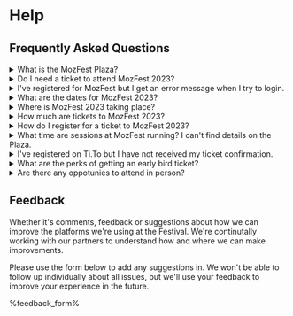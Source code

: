 <!-- This is the help page -->

# Help

## Frequently Asked Questions

<details>
<summary>What is the MozFest Plaza?</summary>
The MozFest Plaza, also known as the MozFest Schedule is our virtual venue for our keystone event in March 2023. Here you will find everything you need to know about and join all our sessions and facilitators, browse through our art exhibits and interact with our talk series 'Dialogues and Debates'
</details>

<details>
<summary>Do I need a ticket to attend MozFest 2023?</summary>
Yes, to be able to attend MozFest 2023 you will need to have registered for a ticket on our website. Early Bird tickets are now available on our [ticketing page](https://www.mozillafestival.org/tickets).
</details>

<details>
<summary>I've registered for MozFest but I get an error message when I try to login.</summary>
Please ensure you are logging in with the same email that you used when registering for MozFest. If you are using the same email address, make sure you have assigned your ticket. Search for your order confirmation email (with the subject line: Your Mozilla Festival 2023 Confirmation) and then press the 'View Order' button. If you are still experiencing issues after assigning your ticket, please reach out to support@mozillafestival.org.
</details>

<details>
<summary>What are the dates for MozFest 2023?</summary>
Our keystone, virtual event takes place from March 20th until March 24th 2023. More details of timings throughout the week will be released in early 2023.
</details>

<details>
<summary>Where is MozFest 2023 taking place?</summary>
MozFest 2023 is our keystone, virtual event and takes place right here on the MozFest Plaza. Once we release the full schedule in early 2023, you will be able to browse all the sessions that are taking place, add them to your own personal schedule and then join the sessions all through the Plaza.
</details>


<details>
<summary>How much are tickets to MozFest 2023?</summary>
Tickets to MozFest 2023 are 'Pay What You Can', so you choose the contirbution amount or to register for free. We also have additional tiers from €250 up to €1000. All 
<a href="https://www.mozillafestival.org">tickets are available on our website</a>.
</details>

<details>
<summary>How do I register for a ticket to MozFest 2023?</summary>
You can register for a ticket right here on the Plaza but pressing the register button in the top right corner. You can also register on our website at 
<a href="https://www.mozillafestival.org/tickets">mozillafestival.org/tickets</a>.
</details>


<details>
<summary>What time are sessions at MozFest running? I can't find details on the Plaza.</summary>
The MozFest Plaza is currently showcasing a selection of sessions that are confirmed to take place in March 2023. We will be releasing a full schedule with timings for individual sessions early in 2023.
</details>

<details>
<summary>I've registered on Ti.To but I have not received my ticket confirmation.</summary>
Ticket confirmations would be sent from support@tito.io. Please check your spam to make sure it's being sent there. If you haven't received your ticket you can check using our self-serve option on TiTo or email
<a href="mailto:fesitval@mozilla.org">fesitval@mozilla.org</a>.
</details>


<details>
<summary>What are the perks of getting an early bird ticket?</summary> 
Being one of the first in line to grab your MozFest 2023 tickets grants you exclusive access to pre-festival events on the MozFest Plaza, including a Dialogues & Debates session with some of the tech industry’s most influential leaders, immersive virtual experiences, and more!
</details>


<details>
<summary>Are there any oppotunies to attend in person?</summary>
MozFest 2023 is our keystone virtual event that takes place right here on the Plaza! All you’ll need is an internet connected device and you should be set, no travel required.  
</details>

## Feedback

Whether it's comments, feedback or suggestions about how we can improve the platforms we're using at the Festival. We're continutally working with our partners to understand how and where we can make improvements. 

Please use the form below to add any suggestions in. We won't be able to follow up individually about all issues, but we'll use your feedback to improve your experience in the future.

%feedback_form%
